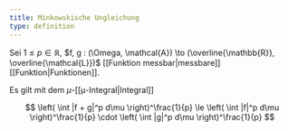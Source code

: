 ```yaml
---
title: Minkowskische Ungleichung
type: definition
---
```


Sei $1 \le p \in \mathbb{R}$, $f, g : (\Omega, \mathcal{A}) \to (\overline{\mathbb{R}}, \overline{\mathcal{L}})$ [[Funktion messbar|messbare]] [[Funktion|Funktionen]].

Es gilt mit dem $\mu$-[[μ-Integral|Integral]]

$$
	\left( \int |f + g|^p d\mu \right)^\frac{1}{p} \le \left( \int |f|^p d\mu \right)^\frac{1}{p} \cdot \left( \int |g|^p d\mu \right)^\frac{1}{p}
$$